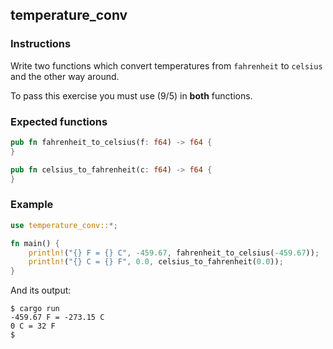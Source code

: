 ## temperature_conv

### Instructions

Write two functions which convert temperatures from `fahrenheit` to `celsius` and the other way around.

To pass this exercise you must use (9/5) in **both** functions.

### Expected functions

```rust
pub fn fahrenheit_to_celsius(f: f64) -> f64 {
}

pub fn celsius_to_fahrenheit(c: f64) -> f64 {
}
```

### Example

```rust
use temperature_conv::*;

fn main() {
	println!("{} F = {} C", -459.67, fahrenheit_to_celsius(-459.67));
	println!("{} C = {} F", 0.0, celsius_to_fahrenheit(0.0));
}
```

And its output:

```console
$ cargo run
-459.67 F = -273.15 C
0 C = 32 F
$
```
